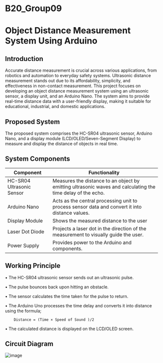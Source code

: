 # B20_Group09

# Object Distance Measurement System Using Arduino
## Introduction
Accurate distance measurement is crucial across various applications, from robotics and automation to everyday safety systems. Ultrasonic distance measurement stands out due to its affordability, simplicity, and effectiveness in non-contact measurement. This project focuses on developing an object distance measurement system using an ultrasonic sensor, a display unit, and an Arduino Nano. The system aims to provide real-time distance data with a user-friendly display, making it suitable for educational, industrial, and domestic applications.

## Proposed System
The proposed system comprises the HC-SR04 ultrasonic sensor, Arduino Nano, and a display module (LCD/OLED/Seven-Segment Display) to measure and display the distance of objects in real time.

## System Components
| Component  | Functionality |
| ------------- | ------------- |
| HC-SR04 Ultrasonic Sensor  | Measures the distance to an object by emitting ultrasonic waves and calculating the time delay of the echo.  |
| Arduino Nano  | Acts as the central processing unit to process sensor data and convert it into distance values.  |
| Display Module  | Shows the measured distance to the user  |
| Laser Dot Diode  | Projects a laser dot in the direction of the measurement to visually guide the user.  |
| Power Supply  | Provides power to the Arduino and components.  |

## Working Principle
•	The HC-SR04 ultrasonic sensor sends out an ultrasonic pulse.

•	The pulse bounces back upon hitting an obstacle.

•	The sensor calculates the time taken for the pulse to return.

•	The Arduino Uno processes the time delay and converts it into distance using the formula;

        Distance = (Time × Speed of Sound )/2
  
•	The calculated distance is displayed on the LCD/OLED screen.

## Circuit Diagram
![image](https://github.com/user-attachments/assets/520c726f-b4b4-4db2-8af0-17fa0da7c39e)

